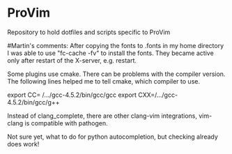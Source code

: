 ProVim
======

Repository to hold dotfiles and scripts specific to ProVim

#Martin's comments:
After copying the fonts to .fonts in my home directory
I was able to use "fc-cache -fv" to install the fonts.
They became active only after restart of the X-server, e.g. restart.

Some plugins use cmake. There can be problems with the compiler version.
The following lines helped me to tell cmake, which compiler to use.

export CC= /.../gcc-4.5.2/bin/gcc/gcc
export CXX=/.../gcc-4.5.2/bin/gcc/g++

Instead of clang_complete, there are other clang-vim integrations,
vim-clang is compatible with pathogen.

Not sure yet, what to do for python autocompletion, but checking already does work!
